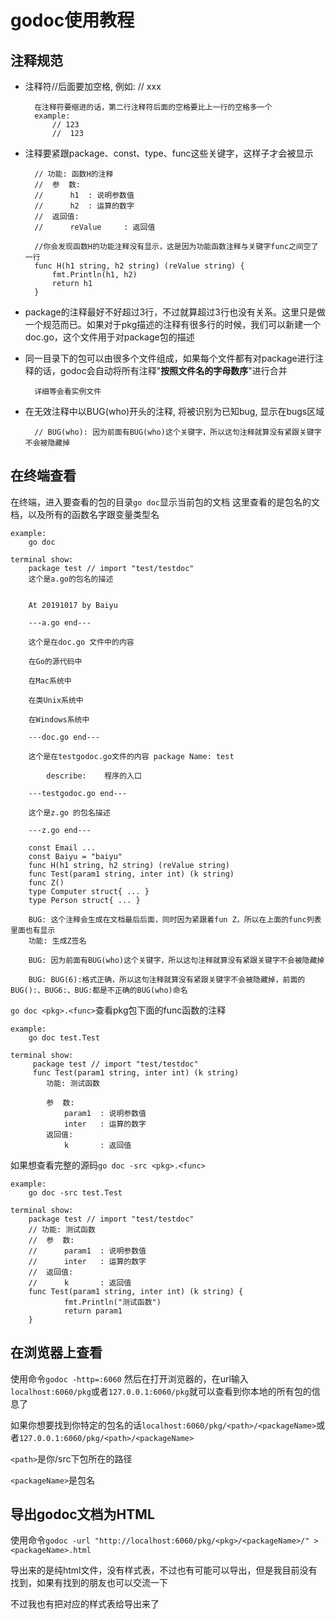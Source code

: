 # godoc使用教程
## 注释规范
* 注释符//后面要加空格, 例如: // xxx

        在注释符要缩进的话，第二行注释符后面的空格要比上一行的空格多一个
        example:
            // 123
            //  123
* 注释要紧跟package、const、type、func这些关键字，这样子才会被显示
  
        // 功能: 函数H的注释
        //  参  数:
        //     	h1	: 说明参数值
        //     	h2	: 运算的数字
        //  返回值:
        //     	reValue 	: 返回值
        
        //你会发现函数H的功能注释没有显示，这是因为功能函数注释与关键字func之间空了一行
        func H(h1 string, h2 string) (reValue string) {
            fmt.Println(h1, h2)
            return h1
        }
* package的注释最好不好超过3行，不过就算超过3行也没有关系。这里只是做一个规范而已。如果对于pkg描述的注释有很多行的时候，我们可以新建一个doc.go，这个文件用于对package包的描述
* 同一目录下的包可以由很多个文件组成，如果每个文件都有对package进行注释的话，godoc会自动将所有注释"**按照文件名的字母数序**"进行合并
        
        详细等会看实例文件        
* 在无效注释中以BUG(who)开头的注释, 将被识别为已知bug, 显示在bugs区域    

        // BUG(who): 因为前面有BUG(who)这个关键字，所以这句注释就算没有紧跟关键字不会被隐藏掉

## 在终端查看
在终端，进入要查看的包的目录`go doc`显示当前包的文档
这里查看的是包名的文档，以及所有的函数名字跟变量类型名

    example:
        go doc
        
    terminal show:
        package test // import "test/testdoc"
        这个是a.go的包名的描述


        At 20191017 by Baiyu
        
        ---a.go end---
        
        这个是在doc.go 文件中的内容
        
        在Go的源代码中
        
        在Mac系统中
        
        在类Unix系统中
        
        在Windows系统中
        
        ---doc.go end---
        
        这个是在testgodoc.go文件的内容 package Name: test
        
            describe:    程序的入口
        
        ---testgodoc.go end---
        
        这个是z.go 的包名描述
        
        ---z.go end---
        
        const Email ...
        const Baiyu = "baiyu"
        func H(h1 string, h2 string) (reValue string)
        func Test(param1 string, inter int) (k string)
        func Z()
        type Computer struct{ ... }
        type Person struct{ ... }
        
        BUG: 这个注释会生成在文档最后后面，同时因为紧跟着fun Z，所以在上面的func列表里面也有显示
        功能: 生成Z签名
        
        BUG: 因为前面有BUG(who)这个关键字，所以这句注释就算没有紧跟关键字不会被隐藏掉
        
        BUG: BUG(6):格式正确，所以这句注释就算没有紧跟关键字不会被隐藏掉，前面的BUG():、BUG6:、BUG:都是不正确的BUG(who)命名

`go doc <pkg>.<func>`查看pkg包下面的func函数的注释
    
    example:
        go doc test.Test
        
    terminal show:
         package test // import "test/testdoc"
         func Test(param1 string, inter int) (k string)
            功能: 测试函数
       
            参  数:
                param1  : 说明参数值
                inter   : 运算的数字
            返回值:
                k       : 返回值

如果想查看完整的源码`go doc -src <pkg>.<func>`

    example: 
        go doc -src test.Test 
        
    terminal show:
        package test // import "test/testdoc"
        // 功能: 测试函数
        //  参  数:
        //      param1  : 说明参数值
        //      inter   : 运算的数字
        //  返回值:
        //      k       : 返回值
        func Test(param1 string, inter int) (k string) {
                fmt.Println("测试函数")
                return param1
        }

## 在浏览器上查看
使用命令`godoc -http=:6060`
然后在打开浏览器的，在url输入`localhost:6060/pkg`或者`127.0.0.1:6060/pkg`就可以查看到你本地的所有包的信息了

如果你想要找到你特定的包名的话`localhost:6060/pkg/<path>/<packageName>`或者`127.0.0.1:6060/pkg/<path>/<packageName>`

`<path>`是你/src下包所在的路径

`<packageName>`是包名

## 导出godoc文档为HTML
使用命令`godoc -url "http://localhost:6060/pkg/<pkg>/<packageName>/" > <packageName>.html`

导出来的是纯html文件，没有样式表，不过也有可能可以导出，但是我目前没有找到，如果有找到的朋友也可以交流一下

不过我也有把对应的样式表给导出来了